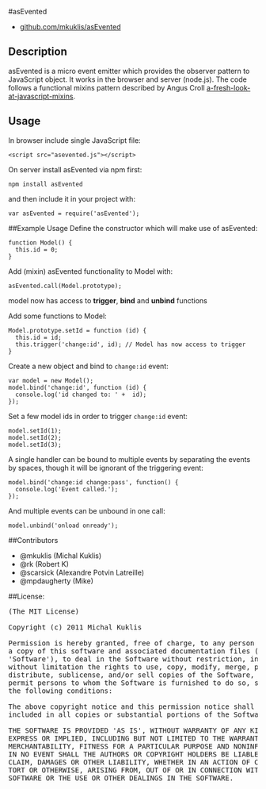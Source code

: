 #asEvented
 * [github.com/mkuklis/asEvented](github.com/mkuklis/asEvented)

## Description

asEvented is a micro event emitter which provides the observer pattern to JavaScript object. 
It works in the browser and server (node.js). The code follows a functional mixins pattern described by Angus Croll [a-fresh-look-at-javascript-mixins](http://javascriptweblog.wordpress.com/2011/05/31/a-fresh-look-at-javascript-mixins).


## Usage

In browser include single JavaScript file:
 
    <script src="asevented.js"></script>

On server install asEvented via npm first:

    npm install asEvented

and then include it in your project with:

    var asEvented = require('asEvented');


##Example Usage
Define the constructor which will make use of asEvented:
    
    function Model() {
      this.id = 0;
    }

Add (mixin) asEvented functionality to Model with:
   
    asEvented.call(Model.prototype);

model now has access to **trigger**, **bind** and **unbind** functions

Add some functions to Model:

    Model.prototype.setId = function (id) {
      this.id = id;
      this.trigger('change:id', id); // Model has now access to trigger
    }

Create a new object and bind to `change:id` event:

    var model = new Model();
    model.bind('change:id', function (id) {
      console.log('id changed to: ' +  id);
    });

Set a few model ids in order to trigger `change:id` event:
    
    model.setId(1);
    model.setId(2);
    model.setId(3);

A single handler can be bound to multiple events by separating the events by spaces, though it will be ignorant of the triggering event:

    model.bind('change:id change:pass', function() {
      console.log('Event called.');
    });

And multiple events can be unbound in one call:

    model.unbind('onload onready');


##Contributors

* @mkuklis (Michal Kuklis)
* @rk (Robert K)
* @scarsick (Alexandre Potvin Latreille)
* @mpdaugherty (Mike)


##License:
<pre>
(The MIT License)

Copyright (c) 2011 Michal Kuklis

Permission is hereby granted, free of charge, to any person obtaining
a copy of this software and associated documentation files (the
'Software'), to deal in the Software without restriction, including
without limitation the rights to use, copy, modify, merge, publish,
distribute, sublicense, and/or sell copies of the Software, and to
permit persons to whom the Software is furnished to do so, subject to
the following conditions:

The above copyright notice and this permission notice shall be
included in all copies or substantial portions of the Software.

THE SOFTWARE IS PROVIDED 'AS IS', WITHOUT WARRANTY OF ANY KIND,
EXPRESS OR IMPLIED, INCLUDING BUT NOT LIMITED TO THE WARRANTIES OF
MERCHANTABILITY, FITNESS FOR A PARTICULAR PURPOSE AND NONINFRINGEMENT.
IN NO EVENT SHALL THE AUTHORS OR COPYRIGHT HOLDERS BE LIABLE FOR ANY
CLAIM, DAMAGES OR OTHER LIABILITY, WHETHER IN AN ACTION OF CONTRACT,
TORT OR OTHERWISE, ARISING FROM, OUT OF OR IN CONNECTION WITH THE
SOFTWARE OR THE USE OR OTHER DEALINGS IN THE SOFTWARE.
</pre>
